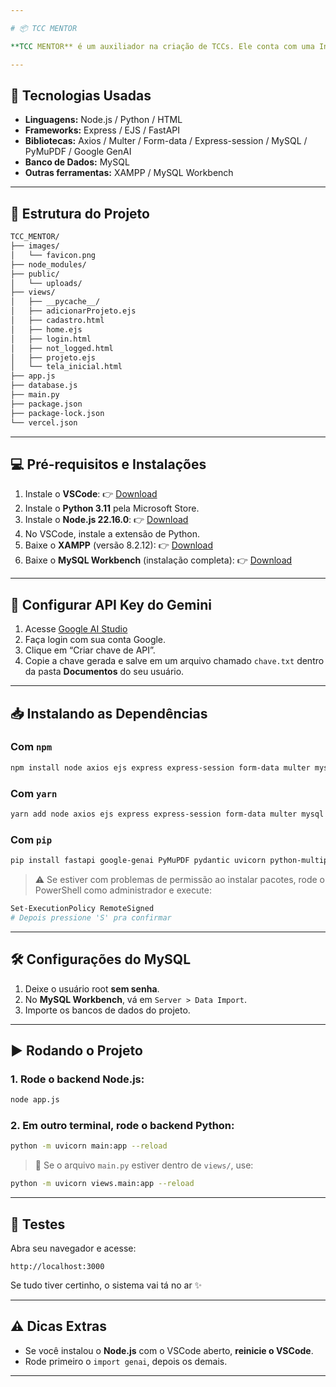 ```yaml
---

# 📦 TCC MENTOR

**TCC MENTOR** é um auxiliador na criação de TCCs. Ele conta com uma Inteligência Artificial que ajuda o aluno a compreender os feedbacks do orientador, além de um chatbox com IA pra tirar dúvidas.

---
```


## 🚀 Tecnologias Usadas

* **Linguagens:** Node.js / Python / HTML
* **Frameworks:** Express / EJS / FastAPI
* **Bibliotecas:** Axios / Multer / Form-data / Express-session / MySQL / PyMuPDF / Google GenAI
* **Banco de Dados:** MySQL
* **Outras ferramentas:** XAMPP / MySQL Workbench

---

## 📂 Estrutura do Projeto

```bash
TCC_MENTOR/
├── images/
│   └── favicon.png
├── node_modules/
├── public/
│   └── uploads/
├── views/
│   ├── __pycache__/
│   ├── adicionarProjeto.ejs
│   ├── cadastro.html
│   ├── home.ejs
│   ├── login.html
│   ├── not_logged.html
│   ├── projeto.ejs
│   └── tela_inicial.html
├── app.js
├── database.js
├── main.py
├── package.json
├── package-lock.json
└── vercel.json
```

---

## 💻 Pré-requisitos e Instalações

1. Instale o **VSCode**:
   👉 [Download](https://code.visualstudio.com/Download)
2. Instale o **Python 3.11** pela Microsoft Store.
3. Instale o **Node.js 22.16.0**:
   👉 [Download](https://nodejs.org/pt/download)
4. No VSCode, instale a extensão de Python.
5. Baixe o **XAMPP** (versão 8.2.12):
   👉 [Download](https://www.apachefriends.org/download.html)
6. Baixe o **MySQL Workbench** (instalação completa):
   👉 [Download](https://dev.mysql.com/downloads/file/?id=541637)

---

## 🔑 Configurar API Key do Gemini

1. Acesse [Google AI Studio](https://aistudio.google.com/app/apikey)
2. Faça login com sua conta Google.
3. Clique em “Criar chave de API”.
4. Copie a chave gerada e salve em um arquivo chamado `chave.txt` dentro da pasta **Documentos** do seu usuário.

---

## 📥 Instalando as Dependências

### Com `npm`

```bash
npm install node axios ejs express express-session form-data multer mysql
```

### Com `yarn`

```bash
yarn add node axios ejs express express-session form-data multer mysql
```

### Com `pip`

```bash
pip install fastapi google-genai PyMuPDF pydantic uvicorn python-multipart
```

> ⚠️ Se estiver com problemas de permissão ao instalar pacotes, rode o PowerShell como administrador e execute:

```bash
Set-ExecutionPolicy RemoteSigned
# Depois pressione 'S' pra confirmar
```

---

## 🛠 Configurações do MySQL

1. Deixe o usuário root **sem senha**.
2. No **MySQL Workbench**, vá em `Server > Data Import`.
3. Importe os bancos de dados do projeto.

---

## ▶️ Rodando o Projeto

### 1. Rode o backend Node.js:

```bash
node app.js
```

### 2. Em outro terminal, rode o backend Python:

```bash
python -m uvicorn main:app --reload
```

> 🔁 Se o arquivo `main.py` estiver dentro de `views/`, use:

```bash
python -m uvicorn views.main:app --reload
```

---

## 🧪 Testes

Abra seu navegador e acesse:

```
http://localhost:3000
```

Se tudo tiver certinho, o sistema vai tá no ar ✨

---

## ⚠️ Dicas Extras

* Se você instalou o **Node.js** com o VSCode aberto, **reinicie o VSCode**.
* Rode primeiro o `import genai`, depois os demais.

---
